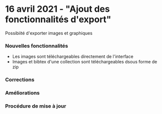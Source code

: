 # 16 avril 2021 - "Ajout des fonctionnalités d'export"

Possibiité d'exporter images et graphiques

### Nouvelles fonctionnalités
* Les images sont téléchargeables directement de l'interface
* Images et bibtex d'une collection sont téléchargeables dsous forme de zip


### Corrections


### Améliorations


### Procédure de mise à jour
